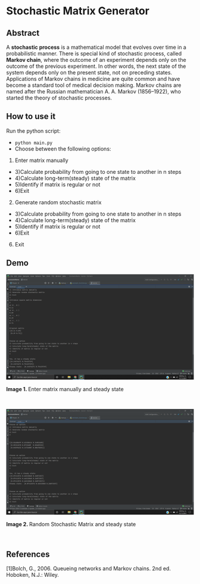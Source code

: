 # Stochastic Matrix Generator
## Abstract
A <b>stochastic process</b> is a mathematical model that evolves over time in a probabilistic manner. There is special kind of stochastic process, called <b>Markov chain</b>, where the outcome of an experiment depends only on the outcome of the previous experiment. In other words, the next state of the system depends only on the present state, not on preceding states. Applications of Markov chains in medicine are quite common and have become a standard tool of medical decision making. Markov chains are named after the Russian mathematician A. A. Markov (1856–1922), who started the theory of stochastic processes.
## How to use it
Run the python script:
- `python main.py`
- Choose between the following options:

1. Enter matrix manually
  - 3)Calculate probability from going to one state to another in n steps
  - 4)Calculate long-term(steady) state of the matrix
  - 5)Identify if matrix is regular or not
  - 6)Exit

2. Generate random stochastic matrix
  - 3)Calculate probability from going to one state to another in n steps
  - 4)Calculate long-term(steady) state of the matrix
  - 5)Identify if matrix is regular or not
  - 6)Exit

6. Exit

## Demo
![Option1](https://github.com/rcgc/StochasticMatrix/blob/master/Screenshot1.png)
<p><b>Image 1. </b>Enter matrix manually and steady state</p><br>

![Option2](https://github.com/rcgc/StochasticMatrix/blob/master/Screenshot2.png)
<p><b>Image 2. </b>Random Stochastic Matrix and steady state </p><br>

## References
[1]Bolch, G., 2006. Queueing networks and Markov chains. 2nd ed. Hoboken, N.J.: Wiley.

